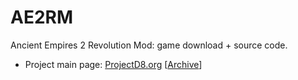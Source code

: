 # AE2RM
Ancient Empires 2 Revolution Mod: game download + source code.

* Project main page: [ProjectD8.org](http://projectd8.org/Ancient_Empires_II_RM) [[Archive](https://web.archive.org/web/20201110233517/http://projectd8.org/Ancient_Empires_II_RM)]
